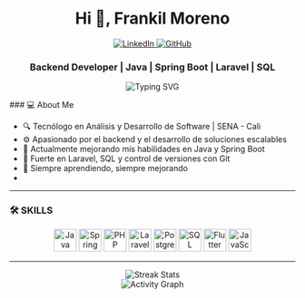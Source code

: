 <h1 align="center">Hi 👋, Frankil Moreno</h1>

<p align="center"> 
  <a href="https://www.linkedin.com/in/frankil-moreno/" target="_blank"> 
    <img alt="LinkedIn" src="https://img.shields.io/badge/LinkedIn-0077B5?logo=linkedin&logoColor=white&style=for-the-badge" /> 
  </a> 
  <a href="https://github.com/armando0405" target="_blank"> 
    <img alt="GitHub" src="https://img.shields.io/badge/GitHub-100000?logo=github&logoColor=white&style=for-the-badge" /> 
  </a> 
</p>

<h3 align="center">Backend Developer | Java | Spring Boot | Laravel | SQL</h3>

<p align="center">
  <img src="https://readme-typing-svg.herokuapp.com?center=true&vCenter=true&lines=Team+Player;Effective+Communication;Problem+Solver;Continuous+Learner;Adaptable" alt="Typing SVG" />
</p>
### 💻 About Me

- 🔍 Tecnólogo en Análisis y Desarrollo de Software | SENA - Cali  
- ⚙️ Apasionado por el backend y el desarrollo de soluciones escalables  
- 📌 Actualmente mejorando mis habilidades en Java y Spring Boot  
- 🧠 Fuerte en Laravel, SQL y control de versiones con Git  
- 🌱 Siempre aprendiendo, siempre mejorando
- 
---

### 🛠️ SKILLS

<p align="center">
  <img src="https://cdn.jsdelivr.net/gh/devicons/devicon/icons/java/java-original.svg" height="40" alt="Java" />
  <img src="https://cdn.jsdelivr.net/gh/devicons/devicon/icons/spring/spring-original.svg" height="40" alt="Spring Boot" />
  <img src="https://cdn.jsdelivr.net/gh/devicons/devicon/icons/php/php-original.svg" height="40" alt="PHP" />
  <img src="https://cdn.jsdelivr.net/gh/devicons/devicon/icons/laravel/laravel-original.svg" height="40" alt="Laravel" />
  <img src="https://cdn.jsdelivr.net/gh/devicons/devicon/icons/postgresql/postgresql-original.svg" height="40" alt="PostgreSQL" />
  <img src="https://cdn.jsdelivr.net/gh/devicons/devicon/icons/mysql/mysql-original.svg" height="40" alt="SQL" />
  <img src="https://cdn.jsdelivr.net/gh/devicons/devicon/icons/flutter/flutter-original.svg" height="40" alt="Flutter" />
  <img src="https://cdn.jsdelivr.net/gh/devicons/devicon/icons/javascript/javascript-original.svg" height="40" alt="JavaScript" />
</p>

---

<p align="center"> 
  <img src="https://github-readme-streak-stats.herokuapp.com?user=armando0405&theme=tokyonight&hide_border=true" alt="Streak Stats" /> <br> 
  <img src="https://github-readme-activity-graph.cyclic.app/graph?username=armando0405&theme=tokyo-night" alt="Activity Graph" /> 
</p>






